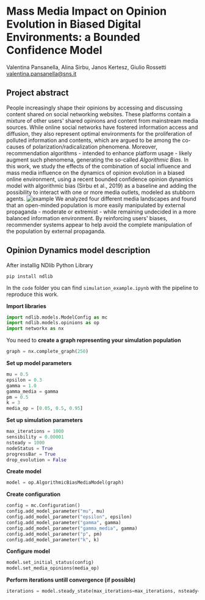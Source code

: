 # Mass Media Impact on Opinion Evolution in Biased Digital Environments: a Bounded Confidence Model
Valentina Pansanella, Alina Sirbu, Janos Kertesz, Giulio Rossetti
valentina.pansanella@sns.it

## Project abstract
People increasingly shape their opinions by accessing and discussing content shared on social networking websites. These platforms contain a mixture of other users' shared opinions and content from mainstream media sources. While online social networks have fostered information access and diffusion, they also represent optimal environments for the proliferation of polluted information and contents, which are argued to be among the co-causes of polarization/radicalization phenomena. 
Moreover, recommendation algorithms - intended to enhance platform usage - likely augment such phenomena, generating the so-called _Algorithmic Bias_. 
In this work, we study the effects of the combination of social influence and mass media influence on the dynamics of opinion evolution in a biased online environment, using a recent bounded confidence opinion dynamics model with algorithmic bias (Sirbu et al., 2019) as a baseline and adding the possibility to interact with one or more media outlets, modeled as stubborn agents. 
![example](https://github.com/ValentinaPansanella/AlgBiasMediaModel/assets/56345821/c6cf995f-6898-477b-b0b9-1b0a7dff0db8)
We analyzed four different media landscapes and found that an open-minded population is more easily manipulated by external propaganda - moderate or extremist - while remaining undecided in a more balanced information environment. 
By reinforcing users' biases, recommender systems appear to help avoid the complete manipulation of the population by external propaganda. 

## Opinion Dynamics model description


After installig NDlib Python Library
```
pip install ndlib
```
In the ```code``` folder you can find ```simulation_example.ipynb``` with the pipeline to reproduce this work. 

**Import libraries**
```python
import ndlib.models.ModelConfig as mc
import ndlib.models.opinions as op
import networkx as nx
```

You need to **create a graph representing your simulation population**
```python
graph = nx.complete_graph(250)
```

**Set up model parameters**
```python
mu = 0.5
epsilon = 0.3
gamma = 1.0
gamma_media = gamma
pm = 0.5
k = 3
media_op = [0.05, 0.5, 0.95]
```

**Set up simulation parameters**
```python
max_iterations = 1000
sensibility = 0.00001
nsteady = 1000
nodeStatus = True
progressBar = True
drop_evolution = False
```

**Create model**
```python
model = op.AlgorithmicBiasMediaModel(graph)
```

**Create configuration**
```python
config = mc.Configuration()
config.add_model_parameter("mu", mu)
config.add_model_parameter("epsilon", epsilon)
config.add_model_parameter("gamma", gamma)
config.add_model_parameter("gamma_media", gamma)
config.add_model_parameter("p", pm)
config.add_model_parameter("k", k)
```

**Configure model**
```python
model.set_initial_status(config)
model.set_media_opinions(media_op)
```

**Perform iterations untill convergence (if possible)**
```python
iterations = model.steady_state(max_iterations=max_iterations, nsteady=nsteady, sensibility=sensibility, node_status=nodeStatus, progress_bar=progressBar, drop_evolution=False)
```





